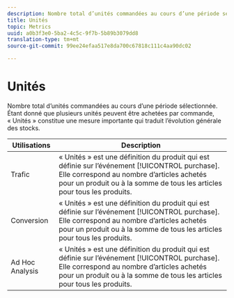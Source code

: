 ```yaml
---
description: Nombre total d’unités commandées au cours d’une période sélectionnée. Etant donné que plusieurs unités peuvent être achetées par commande, « Unités » constitue une mesure importante qui traduit l’évolution générale des stocks.
title: Unités
topic: Metrics
uuid: a0b3f3e0-5ba2-4c5c-9f7b-5b89b3079dd8
translation-type: tm+mt
source-git-commit: 99ee24efaa517e8da700c67818c111c4aa90dc02

---
```



# Unités

Nombre total d’unités commandées au cours d’une période sélectionnée. Étant donné que plusieurs unités peuvent être achetées par commande, « Unités » constitue une mesure importante qui traduit l’évolution générale des stocks.

| Utilisations | Description |
|---|---|
| Trafic | « Unités » est une définition du produit qui est définie sur l’événement [!UICONTROL purchase]. Elle correspond au nombre d’articles achetés pour un produit ou à la somme de tous les articles pour tous les produits. |
| Conversion | « Unités » est une définition du produit qui est définie sur l’événement [!UICONTROL purchase]. Elle correspond au nombre d’articles achetés pour un produit ou à la somme de tous les articles pour tous les produits. |
| Ad Hoc Analysis | « Unités » est une définition du produit qui est définie sur l’événement [!UICONTROL purchase]. Elle correspond au nombre d’articles achetés pour un produit ou à la somme de tous les articles pour tous les produits. |

